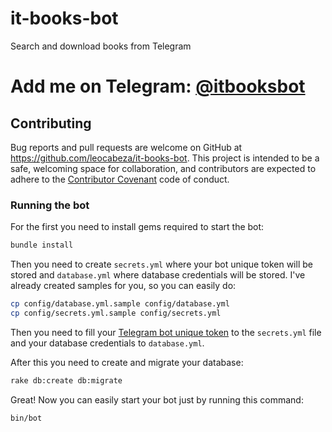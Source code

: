 # it-books-bot
Search and download books from Telegram

# Add me on Telegram: [@itbooksbot](https://telegram.me/itbooksbot)

## Contributing

Bug reports and pull requests are welcome on GitHub at https://github.com/leocabeza/it-books-bot. This project is intended to be a safe, welcoming space for collaboration, and contributors are expected to adhere to the [Contributor Covenant](http://contributor-covenant.org) code of conduct.

### Running the bot
For the first you need to install gems required to start the bot:

```sh
bundle install
```

Then you need to create `secrets.yml` where your bot unique token will be stored and `database.yml` where database credentials will be stored. I've already created samples for you, so you can easily do:

```sh
cp config/database.yml.sample config/database.yml
cp config/secrets.yml.sample config/secrets.yml
```

Then you need to fill your [Telegram bot unique token](https://core.telegram.org/bots#botfather) to the `secrets.yml` file and your database credentials to `database.yml`.

After this you need to create and migrate your database:

```sh
rake db:create db:migrate
```

Great! Now you can easily start your bot just by running this command:

```sh
bin/bot
```